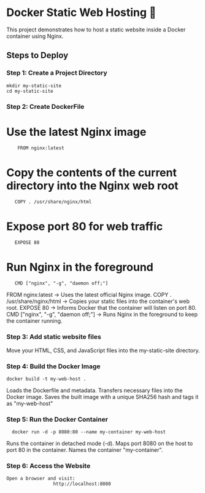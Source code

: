 # Docker Static Web Hosting 🚀  

This project demonstrates how to host a static website inside a Docker container using Nginx.  

## Steps to Deploy  

### Step 1: Create a Project Directory  
  
    mkdir my-static-site  
    cd my-static-site

### Step 2: Create DockerFile
 
  # Use the latest Nginx image  
        FROM nginx:latest  

  # Copy the contents of the current directory into the Nginx web root  
       COPY . /usr/share/nginx/html  

  # Expose port 80 for web traffic  
       EXPOSE 80  

   # Run Nginx in the foreground  
       CMD ["nginx", "-g", "daemon off;"]

FROM nginx:latest → Uses the latest official Nginx image.
COPY . /usr/share/nginx/html → Copies your static files into the container's web root.
EXPOSE 80 → Informs Docker that the container will listen on port 80.
CMD ["nginx", "-g", "daemon off;"] → Runs Nginx in the foreground to keep the container running.

### Step 3: Add static website files
  Move your HTML, CSS, and JavaScript files into the my-static-site directory.
### Step 4: Build the Docker Image
    docker build -t my-web-host .
Loads the Dockerfile and metadata.
Transfers necessary files into the Docker image.
Saves the built image with a unique SHA256 hash and tags it as "my-web-host"

### Step 5: Run the Docker Container
      docker run -d -p 8080:80 --name my-container my-web-host
Runs the container in detached mode (-d).
Maps port 8080 on the host to port 80 in the container.
Names the container "my-container".

### Step 6: Access the Website
    Open a browser and visit:
                     http://localhost:8080




     
